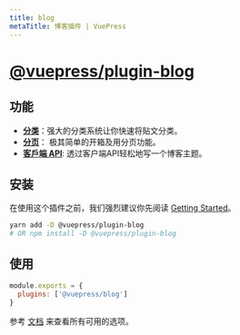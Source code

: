 ```yaml
---
title: blog
metaTitle: 博客插件 | VuePress
---
```


# [@vuepress/plugin-blog](https://github.com/vuepressjs/vuepress-plugin-blog)

## 功能

- [**分类**](https://vuepress-plugin-blog.ulivz.com/guide/getting-started.html#document-classifier)：强大的分类系统让你快速将贴文分类。
- [**分页**](https://vuepress-plugin-blog.ulivz.com/guide/getting-started.html#pagination)： 极其简单的开箱及用分页功能。
- [**客戶端 API**](https://vuepress-plugin-blog.ulivz.com/client-api/): 透过客户端API轻松地写一个博客主题。

## 安装

在使用这个插件之前，我们强烈建议你先阅读 [Getting Started](https://vuepress-plugin-blog.ulivz.com/guide/getting-started.html)。

```bash
yarn add -D @vuepress/plugin-blog
# OR npm install -D @vuepress/plugin-blog
```

## 使用

```javascript
module.exports = {
  plugins: ['@vuepress/blog']
}
```

参考 [文档](https://vuepress-theme-blog.ulivz.com/) 来查看所有可用的选项。
